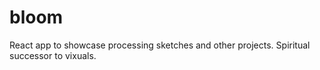 # bloom
React app to showcase processing sketches and other projects. Spiritual successor to vixuals.
